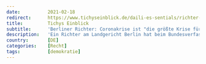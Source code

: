 ```yaml
---
date:          2021-02-18
redirect:      https://www.tichyseinblick.de/daili-es-sentials/richter-die-groesste-krise-fuer-das-grundgesetz/
title:         Tichys Einblick
subtitle:      'Berliner Richter: Coronakrise ist "die größte Krise für das Grundgesetz"'
description:   'Ein Richter am Landgericht Berlin hat beim Bundesverfassungsgericht in Karlsruhe eine Verfassungsbeschwerde eingereicht. In der Coronakrise werde der juristische Maßstab für Verletzungen von Grundrechten verschoben.'
country:       [DE]
categories:    [Recht]
tags:          [demokratie]
---
```

